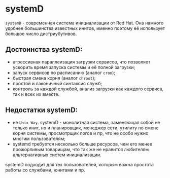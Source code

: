 # systemD

`systemD` - современная система инициализации от Red Hat. Она намного удобнее большинства известных инитов, именно поэтому её использует большое число дистриубутивов.

## Достоинства systemD:
* агрессивная параллеизация загрузки сервисов, что позволяет ускорить время запуска системы и её полной загрузки;
* запуск сервисов по расписанию (аналог `cron`);
* быстрая смена корня (аналог `chroot`);
* простой и лаконичный синтаксис служб;
* контроль за каждой службой, анализ загрузки как каждого сервиса, так и всех их вместе.

## Недостатки systemD:
* не `Unix Way`. systemD - монолитная система, заменяющая собой не только инит, но и планировщик, менеджер сети, утилиту по смене корня системы, просмотрщик логов и пр, что не особо нужно многим пользователям;
* systemd требуется несколько больше ресурсов, чем его менее прожорливым товарищам, что так же не нравится любителям альтернативных систем инициализации.

systemD подходит для тех пользователей, которым важна простота работы со службами, юнитами и пр.
